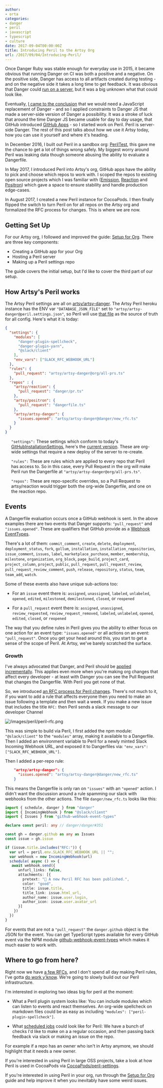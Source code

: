 ```yaml
---
author:
- orta
categories:
- danger
- peril
- javascript
- typescript
- culture
date: 2017-09-04T00:00:00Z
title: Introducing Peril to the Artsy Org
url: /2017/09/04/Introducing-Peril/
---
```


Once Danger Ruby was stable enough for everyday use in 2015, it became obvious that running Danger on CI was both a 
positive and a negative. On the positive side, Danger has access to all artifacts created during testing - and on the negative 
side it takes a long time to get feedback. It was obvious that Danger could [run on a server][hosted], but it was a big unknown what that could look like.

Eventually, [I came to the conclusion][danger_1] that we would need a JavaScript replacement of Danger - and so I applied
constraints to Danger JS that made a server-side version of Danger a possibility. It was a stroke of luck that around the 
time Danger JS became usable for day to day usage, that GitHub introduced [GitHub Apps][github_apps] - so I started work on Peril. Peril is server-side Danger. The rest of this post talks about how we use it Artsy today, how you can use it yourself and where it's heading.

<!--more-->

In December 2016, I built out Peril in a sandbox org: [PerilTest][periltest], this gave me the chance to get a lot of things wrong safely. My biggest worry around Peril was leaking data though someone abusing the ability to evaluate a Dangerfile.

In May 2017, I introduced Peril into Artsy's org, GitHub apps have the ability to pick and choose which repos to work with. 
I scoped the repos to existing open source projects which I was familiar with ([Emission][], [Reaction][] and [Positron][])
which gave a space to ensure stability and handle production edge-cases.

In August 2017, I created a new Peril instance for CocoaPods. I then finally flipped the switch to turn Peril on for all 
repos on the Artsy org and formalized the RFC process for changes. This is where we are now. 

## Getting Set Up

For our Artsy org, I followed and improved the guide: [Setup for Org][peril_org]. There are three key components:

* Creating a GitHub app for your Org
* Hosting a Peril server
* Making up a Peril settings repo

The guide covers the initial setup, but I'd like to cover the third part of our setup.

## How Artsy's Peril works

The Artsy Peril settings are all on [artsy/artsy-danger][artsy-settings]. The Artsy Peril heroku instance has the ENV var
`"DATABASE_JSON_FILE"` set to `"artsy/artsy-danger@peril.settings.json"`, so Peril will use [that file][settings_json] as the source of truth for all config. Here's what it is today:

</article>
<article class='split-desktop-only'>
<div style='flex:1; display: block;'>

```json
{
  "settings": {
    "modules": [
      "danger-plugin-spellcheck", 
      "danger-plugin-yarn", 
      "@slack/client"
    ],
    "env_vars": ["SLACK_RFC_WEBHOOK_URL"]
  },
  "rules": {
    "pull_request": "artsy/artsy-danger@org/all-prs.ts"
  },
  "repos" : {
    "artsy/reaction": {
      "pull_request": "danger/pr.ts"
    },
    "artsy/positron": {
      "pull_request": "dangerfile.ts"
    },
    "artsy/artsy-danger": {
      "issues.opened": "artsy/artsy-danger@danger/new_rfc.ts"
    }
  }
}
```

</div>
<div style='flex:1; display: block; padding:0 20px;'>

<p><code>"settings":</code> These settings which conform to today's <a href='https://github.com/danger/peril/blob/752afeb37e3c1fdec512eb91687747d9a8a29337/source/db/index.ts#L26-L31'>GitHubInstallationSettings</a>, here's the <a href='https://github.com/danger/peril/blob/master/source/db/index.ts'>current version</a>. These are org-wide settings
that require a new deploy of the server to re-create.</p>

<p><code>"rules":</code> These are rules which are applied to every repo that Peril has access to. So in this case, every Pull Request in the org will make Peril run the Dangerfile at <code>"artsy/artsy-danger@org/all-prs.ts"</code>.</p>

<p><code>"repos":</code> These are repo-specific overrides, so a Pull Request to artsy/reaction would trigger both the org-wide Dangerfile, and one on the reaction repo.</p>

</div>
</article>
<article class='post'>

## Events

A Dangerfile evaluation occurs once a GitHub webhook is sent. In the above examples there are two events that Danger supports: 
`"pull_request"` and `"issues.opened"`. These are qualifiers that GitHub provide as a [Webhook EventTypes][events]. 

There's a lot of them: `commit_comment`, `create`, `delete`, `deployment`, `deployment_status`, `fork`, `gollum`, `installation`, `installation_repositories`, `issue_comment`, `issues`, `label`, `marketplace_purchase`, `member`, `membership`, `milestone`, `organization`, `org_block`, `page_build`, `project_card`, `project_column`, `project`, `public`, `pull_request`, `pull_request_review`, `pull_request_review_comment`, `push`, `release`, `repository`, `status`, `team`, `team_add`, `watch`. 

Some of these events also have unique sub-actions too:

* For an `issue` event there is: `assigned`, `unassigned`, `labeled`, `unlabeled`, `opened`, `edited`,  `milestoned`, `demilestoned`, `closed`, or `reopened`

* For a `pull_request` event there is: `assigned`, `unassigned`, `review_requested`, `review_request_removed`, `labeled`, `unlabeled`, `opened`, `edited`, `closed`, or `reopened`

The way that you define rules in Peril gives you the ability to either focus on one action for an event type: `"issues.opened"` or all actions
on an event: `"pull_request"`. Once you get your head around this, you start to get a sense of the scope of Peril. At Artsy, we've barely scratched the surface.

### Growth

I've always advocated that Danger, and Peril should be [applied incrementally][culture]. This applies even more when you're
making org changes that affect every developer - at least with Danger you can see the Pull Request that changes 
the Dangerfile. With Peril you get none of that.

So, we introduced [an RFC process for Peril changes][peril_rfc]. There's not much to it, if you want to add a rule that 
affects everyone then you need to make an issue following a template and then wait a week. If you make a new issue that
includes the title `RFC:` then Peril sends a slack message to our developer Channel 

![/images/peril/peril-rfc.png](/images/peril/peril-rfc.png)

This was simple to build via Peril, I first added the npm module: `"@slack/client"` to the `"modules"` array, making it available to a Dangerfile. Then I added an environment variable to Peril for a newly minted Slack Incoming Webhook URL, and exposed it to Dangerfiles via: `"env_vars": ["SLACK_RFC_WEBHOOK_URL"]`.

Then I added a per-repo rule:

```json
    "artsy/artsy-danger": {
      "issues.opened": "artsy/artsy-danger@danger/new_rfc.ts"
    }
```

This means the Dangerfile is only ran on `"issues"` with an `"opened"` action. I didn't want the discussion around a rule spamming our slack with webhooks from the other actions. The file `danger/new_rfc.ts` looks like this:

```ts
import { schedule, danger } from "danger"
import { IncomingWebhook } from "@slack/client"
import { Issues } from "github-webhook-event-types"

declare const peril: any // danger/danger#351

const gh = danger.github as any as Issues
const issue = gh.issue

if (issue.title.includes("RFC:")) {
  var url = peril.env.SLACK_RFC_WEBHOOK_URL || "";
  var webhook = new IncomingWebhook(url)
  schedule( async () => {
   await webhook.send({
      unfurl_links: false,
      attachments: [{
        pretext: "🎉 A new Peril RFC has been published.",
        color: "good",
        title: issue.title,
        title_link: issue.html_url,
        author_name: issue.user.login,
        author_icon: issue.user.avatar_url
      }]
    })
  })
}
```

For events that are not a `"pull_request"` the `danger.github` object is the JSON for the event.  You can get TypeScript types available for every GitHub event via the NPM module [github-webhook-event-types][event-types] which makes it much easier to work with.

## Where to go from here?

Right now we have [a few RFCs][rfcs], and I don't spend all day making Peril rules, I've gotta [do work y'know][con_ios]. We're going to slowly build out our Peril infrastructure.

I'm interested in exploring two ideas big for peril at the moment:

- What a Peril plugin system looks like: You can include modules which can listen to events and react themselves. An org-wide spellcheck on markdown files could be as easy as including `"modules": ["peril-plugin-spellcheck"]`.

- What [scheduled jobs][scheduled] could look like for Peril: We have a bunch of checks I'd like to make on a a regular occasion, and then passing back feedback via slack or making an issue on the repo.

 For example if a repo has an owner who isn't in Artsy anymore, we should highlight that it needs a new owner.

If you're interested in using Peril in large OSS projects, take a look at how Peril is used in CocoaPods via [CocoaPods/peril-settings][cp-peril].

If you're interested in using Peril in your org, run through the [Setup for Org][peril_org] guide and help improve it when you inevitably have some weird issues.

[hosted]: https://github.com/danger/danger/issues/42
[danger_1]: /blog/2017/06/30/danger-one-oh-again/
[github_apps]: https://developer.github.com/changes/2016-09-14-Integrations-Early-Access/
[periltest]: https://github.com/PerilTest
[Emission]: https://github.com/artsy/emission
[Reaction]: https://github.com/artsy/reaction
[Positron]: https://github.com/artsy/positron
[peril_org]: https://github.com/danger/peril/blob/master/docs/setup_for_org.md
[artsy-settings]: https://github.com/artsy/artsy-danger
[settings_json]: https://github.com/artsy/artsy-danger/blob/master/peril.settings.json
[events]: https://developer.github.com/v3/activity/events/types/events
[culture]: http://danger.systems/js/usage/culture.html
[peril_rfc]: https://github.com/artsy/artsy-danger/#rfcs
[event-types]: https://www.npmjs.com/package/github-webhook-event-types
[rfcs]: https://github.com/artsy/artsy-danger/issues?utf8=✓&q=is%3Aissue%20RFC
[con_ios]: https://github.com/artsy/emission/pulls?utf8=✓&q=consignments%20
[cp-peril]: https://github.com/CocoaPods/peril-settings
[scheduled]: https://github.com/danger/peril/issues/138

